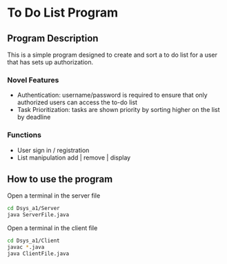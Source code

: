 # To Do List Program

## Program Description 

This is a simple program designed to create and sort a to do list for a user that has sets up authorization.

### Novel Features

- Authentication: username/password is required to ensure that only authorized users can access the to-do list
- Task Prioritization: tasks are shown priority by sorting higher on the list by deadline

### Functions

- User sign in / registration 
- List manipulation  add | remove | display 

## How to use the program 

Open a terminal in the server file
```bash
cd Dsys_a1/Server
java ServerFile.java
```

Open a terminal in the client file
```bash
cd Dsys_a1/Client
javac *.java
java ClientFile.java
```
